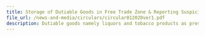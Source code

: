 ```yaml
---
title: Storage of Dutiable Goods in Free Trade Zone & Reporting Suspicious Transactions 3
file_url: /news-and-media/circulars/circular012020ver1.pdf
description: Dutiable goods namely liquors and tobacco products as prescribed under the Free Trade Zones (Prescribed Goods) Notification are not allowed to be stored in Free Trade Zones (FTZ)
---
```

